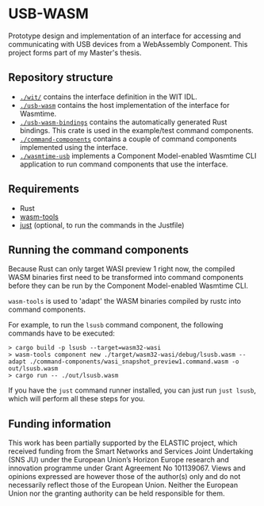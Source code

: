 # USB-WASM
Prototype design and implementation of an interface for accessing and communicating with USB devices from a WebAssembly Component. This project forms part of my Master's thesis.

## Repository structure
- [`./wit/`](./wit/) contains the interface definition in the WIT IDL.
- [`./usb-wasm`](./usb-wasm/) contains the host implementation of the interface for Wasmtime.
- [`./usb-wasm-bindings`](./usb-wasm-bindings/) contains the automatically generated Rust bindings. This crate is used in the example/test command components.
- [`./command-components`](./command-components/) contains a couple of command components implemented using the interface.
- [`./wasmtime-usb`]() implements a Component Model-enabled Wasmtime CLI application to run command components that use the interface.

## Requirements
- Rust
- [wasm-tools](https://github.com/bytecodealliance/wasm-tools)
- [just](https://just.systems/) (optional, to run the commands in the Justfile)

## Running the command components
Because Rust can only target WASI preview 1 right now, the compiled WASM binaries first need to be transformed into command components before they can be run by the Component Model-enabled Wasmtime CLI.

`wasm-tools` is used to 'adapt' the WASM binaries compiled by rustc into command components.

For example, to run the `lsusb` command component, the following commands have to be executed:
```
> cargo build -p lsusb --target=wasm32-wasi 
> wasm-tools component new ./target/wasm32-wasi/debug/lsusb.wasm --adapt ./command-components/wasi_snapshot_preview1.command.wasm -o out/lsusb.wasm
> cargo run -- ./out/lsusb.wasm
```

If you have the `just` command runner installed, you can just run `just lsusb`, which will perform all these steps for you.

## Funding information

This work has been partially supported by the ELASTIC project, which received funding from the Smart Networks and Services Joint Undertaking (SNS JU) under the European Union’s Horizon Europe research and innovation programme under Grant Agreement No 101139067. Views and opinions expressed are however those of the author(s) only and do not necessarily reflect those of the European Union. Neither the European Union nor the granting authority can be held responsible for them.
